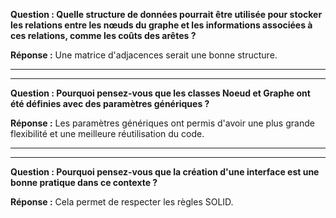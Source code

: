 **Question : Quelle structure de données pourrait être utilisée pour stocker les relations entre les nœuds du graphe et les informations associées à ces relations, comme les coûts des arêtes ?**

**Réponse :** Une matrice d'adjacences serait une bonne structure.
****
****
**Question : Pourquoi pensez-vous que les classes Noeud et Graphe ont été définies avec des paramètres génériques ?**

**Réponse :** Les paramètres génériques ont permis d'avoir une plus grande flexibilité et une meilleure réutilisation du code.

****
****
**Question : Pourquoi pensez-vous que la création d'une interface est une bonne pratique dans ce contexte ?**

**Réponse :** Cela permet de respecter les règles SOLID.